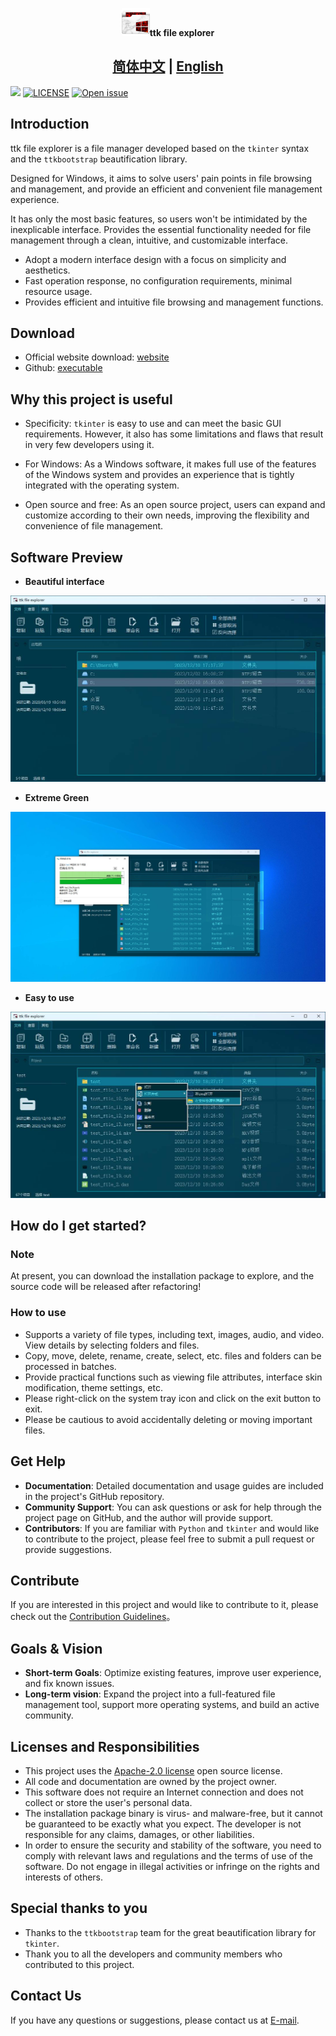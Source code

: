 <p align="center"> <img src="images/icon.png" height=45><strong>ttk file explorer</strong> </p>

## <div align="center"><b><a href="README.md">简体中文</a> | <a href="README_EN.md">English</a></b></div>

[<img src="https://img.shields.io/github/stars/pyheight/ttk-file-explorer?style=social">](https://github.com/pyheight/ttk-file-explorer/stargazers)
[![LICENSE](https://img.shields.io/github/license/pyheight/ttk-file-explorer.svg)](https://github.com/pyheight/ttk-file-explorer/blob/main/LICENSE)
[![Open issue](https://img.shields.io/github/issues/pyheight/ttk-file-explorer)](https://github.com/pyheight/ttk-file-explorer/issues)

## Introduction 

ttk file explorer is a file manager developed based on the `tkinter` syntax and the `ttkbootstrap` beautification library.

Designed for Windows, it aims to solve users' pain points in file browsing and management, and provide an efficient and convenient file management experience.

It has only the most basic features, so users won't be intimidated by the inexplicable interface. Provides the essential functionality needed for file management through a clean, intuitive, and customizable interface. 
* Adopt a modern interface design with a focus on simplicity and aesthetics.
* Fast operation response, no configuration requirements, minimal resource usage.
* Provides efficient and intuitive file browsing and management functions.

## Download

* Official website download: [website](https://pyheight.github.io/ttk-file-explorer/)
* Github: [executable](https://github.com/pyheight/ttk-file-explorer/tree/main/executable)

## Why this project is useful

* Specificity: `tkinter` is easy to use and can meet the basic GUI requirements. However, it also has some limitations and flaws that result in very few developers using it.

* For Windows: As a Windows software, it makes full use of the features of the Windows system and provides an experience that is tightly integrated with the operating system.

* Open source and free: As an open source project, users can expand and customize according to their own needs, improving the flexibility and convenience of file management.
  
## Software Preview

* **Beautiful interface**

![](./images/0.3-BETA/main.png)

* **Extreme Green**

![](./images//0.3-BETA/del.png)

* **Easy to use**

![](./images/0.3-BETA/menu_in.png)

## How do I get started?

### Note 

At present, you can download the installation package to explore, and the source code will be released after refactoring! 

### How to use

* Supports a variety of file types, including text, images, audio, and video. View details by selecting folders and files.
* Copy, move, delete, rename, create, select, etc. files and folders can be processed in batches.
* Provide practical functions such as viewing file attributes, interface skin modification, theme settings, etc.
* Please right-click on the system tray icon and click on the exit button to exit.
* Please be cautious to avoid accidentally deleting or moving important files.

## Get Help 

* **Documentation**: Detailed documentation and usage guides are included in the project's GitHub repository. 
* **Community Support**: You can ask questions or ask for help through the project page on GitHub, and the author will provide support. 
* **Contributors**: If you are familiar with `Python` and `tkinter` and would like to contribute to the project, please feel free to submit a pull request or provide suggestions.

## Contribute

If you are interested in this project and would like to contribute to it, please check out the [Contribution Guidelines](CONTRIBUTING.md)。 

## Goals & Vision
* **Short-term Goals**: Optimize existing features, improve user experience, and fix known issues. 
* **Long-term vision**: Expand the project into a full-featured file management tool, support more operating systems, and build an active community. 

## Licenses and Responsibilities

* This project uses the [Apache-2.0 license](LICENSE) open source license.
* All code and documentation are owned by the project owner. 
* This software does not require an Internet connection and does not collect or store the user's personal data.
* The installation package binary is virus- and malware-free, but it cannot be guaranteed to be exactly what you expect. The developer is not responsible for any claims, damages, or other liabilities.
* In order to ensure the security and stability of the software, you need to comply with relevant laws and regulations and the terms of use of the software. Do not engage in illegal activities or infringe on the rights and interests of others.

## Special thanks to you

* Thanks to the `ttkbootstrap` team for the great beautification library for `tkinter`.
* Thank you to all the developers and community members who contributed to this project.

## Contact Us
If you have any questions or suggestions, please contact us at [E-mail](mailto:276581780@qq.com).
